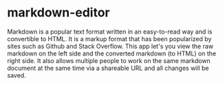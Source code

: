 # markdown-editor
Markdown is a popular text format written in an easy-to-read way and is convertible to HTML. It is a markup format that has been popularized by sites such as Github and Stack Overflow. This app let's you view the raw markdown on the left side and the converted markdown (to HTML) on the right side. It also allows multiple people to work on the same markdown document at the same time via a shareable URL and all changes will be saved.
